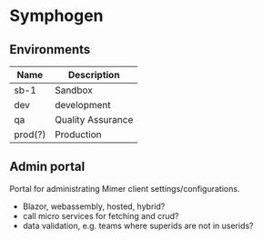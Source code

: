 # Symphogen

## Environments
| Name | Description | 
|------|-------------|
| sb-1 | Sandbox |
| dev | development |
| qa | Quality Assurance |
| prod(?) | Production |

## Admin portal
Portal for administrating Mimer client settings/configurations.

- Blazor, webassembly, hosted, hybrid?
- call micro services for fetching and crud?
- data validation, e.g. teams where superids are not in userids?
